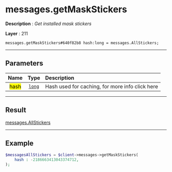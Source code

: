 # messages.getMaskStickers

**Description** : *Get installed mask stickers*

**Layer** : 211

```tl
messages.getMaskStickers#640f82b8 hash:long = messages.AllStickers;
```

---

## Parameters

| Name | Type | Description |
| :---: | :---: | :--- |
| <mark>hash</mark> | [`long`](type/long) | Hash used for caching, for more info click here |

---

## Result

[messages.AllStickers](type/messages.AllStickers)

---

## Example

```php
$messagesAllStickers = $client->messages->getMaskStickers(
	hash : -2186663413043374712,
);
```